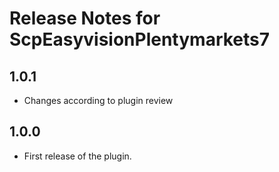 # Release Notes for ScpEasyvisionPlentymarkets7

## 1.0.1
- Changes according to plugin review

## 1.0.0
- First release of the plugin.

